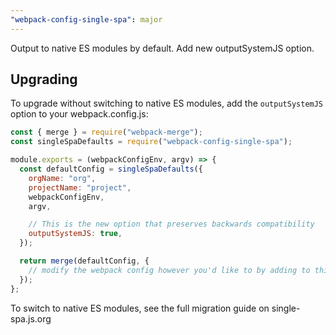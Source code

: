 ```yaml
---
"webpack-config-single-spa": major
---
```


Output to native ES modules by default. Add new outputSystemJS option.

## Upgrading

To upgrade without switching to native ES modules, add the `outputSystemJS` option to your webpack.config.js:

```js
const { merge } = require("webpack-merge");
const singleSpaDefaults = require("webpack-config-single-spa");

module.exports = (webpackConfigEnv, argv) => {
  const defaultConfig = singleSpaDefaults({
    orgName: "org",
    projectName: "project",
    webpackConfigEnv,
    argv,

    // This is the new option that preserves backwards compatibility
    outputSystemJS: true,
  });

  return merge(defaultConfig, {
    // modify the webpack config however you'd like to by adding to this object
  });
};
```

To switch to native ES modules, see the full migration guide on single-spa.js.org
